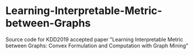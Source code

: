 # Learning-Interpretable-Metric-between-Graphs
Source code for KDD2019 accepted paper "Learning Interpretable Metric between Graphs: Convex Formulation and Computation with Graph Mining"
